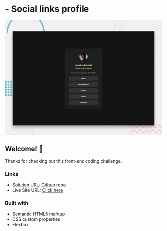 #  - Social links profile

![Design preview for the Social links profile coding challenge](./preview.jpg)

## Welcome! 👋

Thanks for checking out this front-end coding challenge.

### Links
- Solution URL: [Github repo](https://github.com/shivsinghcse/social-links-profile)
- Live Site URL: [Click here](https://sociallinkssprofile.netlify.app/)
### Built with
- Semantic HTML5 markup
- CSS custom properties
- Flexbox
